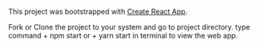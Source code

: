 This project was bootstrapped with [Create React App](https://github.com/facebook/create-react-app).

Fork or Clone the project to your system and go to project directory.
type command + npm start or + yarn start in terminal to view the web app.
